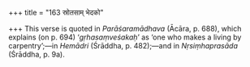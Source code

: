 +++
title = "163 स्रोतसाम् भेदको"

+++
This verse is quoted in *Parāśaramādhava* (Ācāra, p. 688), which
explains (on p. 694) ‘*gṛhasaṃveśakaḥ*’ as ‘one who makes a living by
carpentry’;—in *Hemādri* (Śrāddha, p. 482);—and in *Nṛsiṃhaprasāda*
(Śrāddha, p. 9a).



